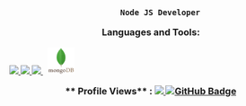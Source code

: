 

</a>
    <h3 align="center">
       
        Node JS Developer
 
</a>


 **Languages and Tools:**
<p align="left"> 
    <a href="https://www.java.com" target="_blank"> 
    <a href="https://reactjs.org/" target="_blank"> 
    <a href="https://developer.mozilla.org/en-US/docs/Web/JavaScript" target="_blank"> <img src="https://img.icons8.com/color/48/000000/javascript.png"/> </a> 
    <a href="https://www.python.org" target="_blank"> <img src="https://img.icons8.com/color/48/000000/python.png"/> </a> 
    <a style="padding-right:8px;" href="https://nodejs.org" target="_blank"> <img src="https://img.icons8.com/color/48/000000/nodejs.png"/> </a> 
    <a href="https://www.mongodb.com/" target="_blank"> <img src="https://raw.githubusercontent.com/devicons/devicon/master/icons/mongodb/mongodb-original-wordmark.svg" alt="mongodb" width="48" height="48"/> </a> 
 
</p>
   

** Profile Views** :
<a href="https://github.com/Meghna-DAS/github-profile-views-counter">
    <img src="https://komarev.com/ghpvc/?username=spydiscord">
</a>
<a href="https://github.com/spydiscord?tab=followers"><img src="https://img.shields.io/github/followers/spydiscord?label=Followers&style=social" alt="GitHub Badge"></a>
